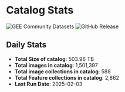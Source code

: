 # Catalog Stats

![GEE Community Datasets](https://img.shields.io/endpoint?url=https://gist.githubusercontent.com/samapriya/34bc0c1280d475d3a69e3b60a706226e/raw/community.json)
![GitHub Release](https://img.shields.io/github/v/release/samapriya/awesome-gee-community-datasets)

## Daily Stats

<!-- START_MARKER -->
* **Total Size of catalog**: 503.96 TB
* **Total images in catalog**: 1,501,397
* **Total image collections in catalog**: 588
* **Total Feature collections in catalog**: 2,862
* **Last Run Date**: 2025-02-03
<!-- END_MARKER -->
